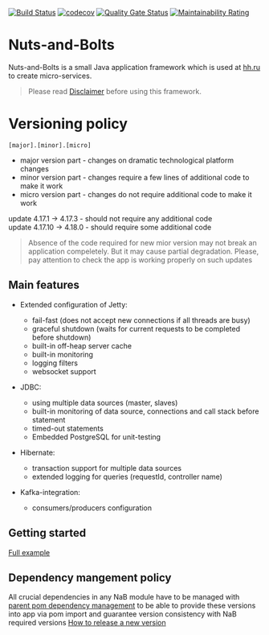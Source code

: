 [![Build Status](https://travis-ci.org/hhru/nuts-and-bolts.svg?branch=master)](https://travis-ci.org/hhru/nuts-and-bolts) 
[![codecov](https://codecov.io/gh/hhru/nuts-and-bolts/branch/master/graph/badge.svg)](https://codecov.io/gh/hhru/nuts-and-bolts)
[![Quality Gate Status](https://sonarcloud.io/api/project_badges/measure?project=ru.hh.nab%3Anuts-and-bolts-parent&metric=alert_status)](https://sonarcloud.io/dashboard?id=ru.hh.nab%3Anuts-and-bolts-parent)
[![Maintainability Rating](https://sonarcloud.io/api/project_badges/measure?project=ru.hh.nab%3Anuts-and-bolts-parent&metric=sqale_rating)](https://sonarcloud.io/dashboard?id=ru.hh.nab%3Anuts-and-bolts-parent)

# Nuts-and-Bolts

Nuts-and-Bolts is a small Java application framework which is used at [hh.ru](https://hh.ru) to create micro-services.

> Please read [Disclaimer](https://github.com/hhru/nuts-and-bolts/wiki/Disclaimer) before using this framework.
# Versioning policy
`[major].[minor].[micro]`
* major version part - changes on dramatic technological platform changes
* minor version part - changes require a few lines of additional code to make it work
* micro version part - changes do not require additional code to make it work

update 4.17.1 -> 4.17.3 - should not require any additional code  
update 4.17.10 -> 4.18.0 - should require some additional code
> Absence of the code required for new mior version may not break an application compeletely. But it may cause partial degradation. Please, pay attention to check the app is working properly on such updates
## Main features

* Extended configuration of Jetty:
    * fail-fast (does not accept new connections if all threads are busy)
    * graceful shutdown (waits for current requests to be completed before shutdown)
    * built-in off-heap server cache
    * built-in monitoring
    * logging filters
    * websocket support
    
* JDBC:
    * using multiple data sources (master, slaves)
    * built-in monitoring of data source, connections and call stack before statement
    * timed-out statements
    * Embedded PostgreSQL for unit-testing
    
* Hibernate:
    * transaction support for multiple data sources
    * extended logging for queries (requestId, controller name)            

* Kafka-integration:
    * consumers/producers configuration

## Getting started
[Full example](https://github.com/hhru/nuts-and-bolts/tree/master/nab-example)
## Dependency mangement policy
All crucial dependencies in any NaB module have to be managed with [parent pom dependency management](https://github.com/hhru/nuts-and-bolts/blob/master/pom.xml#L49-L55)
to be able to provide these versions into app via pom import and guarantee version consistency with NaB required versions
[How to release a new version](https://github.com/hhru/nuts-and-bolts/wiki/How-to-release-a-new-version)

